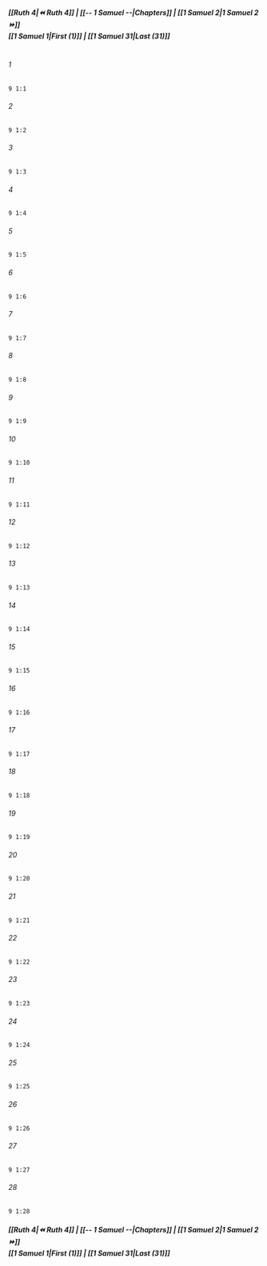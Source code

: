 
##### **[[Ruth 4|⏪ Ruth 4]] | [[-- 1 Samuel --|Chapters]] | [[1 Samuel 2|1 Samuel 2 ⏩]]**<br>**[[1 Samuel 1|First (1)]] | [[1 Samuel 31|Last (31)]]**<br><br>

###### 1
``` verse
9 1:1
```
###### 2
``` verse
9 1:2
```
###### 3
``` verse
9 1:3
```
###### 4
``` verse
9 1:4
```
###### 5
``` verse
9 1:5
```
###### 6
``` verse
9 1:6
```
###### 7
``` verse
9 1:7
```
###### 8
``` verse
9 1:8
```
###### 9
``` verse
9 1:9
```
###### 10
``` verse
9 1:10
```
###### 11
``` verse
9 1:11
```
###### 12
``` verse
9 1:12
```
###### 13
``` verse
9 1:13
```
###### 14
``` verse
9 1:14
```
###### 15
``` verse
9 1:15
```
###### 16
``` verse
9 1:16
```
###### 17
``` verse
9 1:17
```
###### 18
``` verse
9 1:18
```
###### 19
``` verse
9 1:19
```
###### 20
``` verse
9 1:20
```
###### 21
``` verse
9 1:21
```
###### 22
``` verse
9 1:22
```
###### 23
``` verse
9 1:23
```
###### 24
``` verse
9 1:24
```
###### 25
``` verse
9 1:25
```
###### 26
``` verse
9 1:26
```
###### 27
``` verse
9 1:27
```
###### 28
``` verse
9 1:28
```

##### **[[Ruth 4|⏪ Ruth 4]] | [[-- 1 Samuel --|Chapters]] | [[1 Samuel 2|1 Samuel 2 ⏩]]**<br>**[[1 Samuel 1|First (1)]] | [[1 Samuel 31|Last (31)]]**
